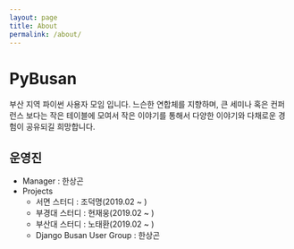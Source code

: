 ```yaml
---
layout: page
title: About
permalink: /about/
---
```


# PyBusan

부산 지역 파이썬 사용자 모임 입니다. 느슨한 연합체를 지향하며, 큰 세미나 혹은 컨퍼런스 보다는 작은 테이블에 모여서 작은 이야기를 통해서 다양한 이야기와 다채로운 경험이 공유되길 희망합니다.

## 운영진

- Manager : 한상곤
- Projects
  - 서면 스터디 : 조덕명(2019.02 ~ )
  - 부경대 스터디 : 현재웅(2019.02 ~ )
  - 부산대 스터디 : 노태환(2019.02 ~ )
  - Django Busan User Group : 한상곤

